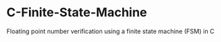 # C-Finite-State-Machine
Floating point number verification using a finite state machine (FSM) in C
